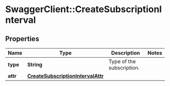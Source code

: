 # SwaggerClient::CreateSubscriptionInterval

## Properties
Name | Type | Description | Notes
------------ | ------------- | ------------- | -------------
**type** | **String** | Type of the subscription. | 
**attr** | [**CreateSubscriptionIntervalAttr**](CreateSubscriptionIntervalAttr.md) |  | 

